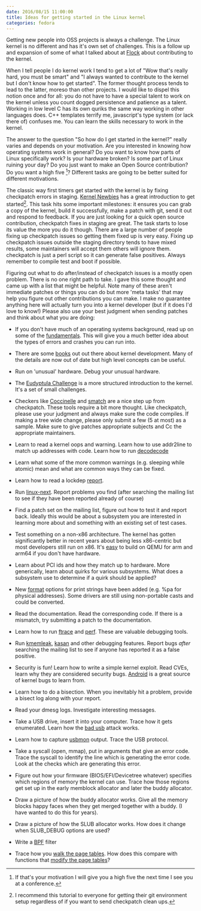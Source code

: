 ```yaml
---
date: 2016/08/15 11:00:00
title: Ideas for getting started in the Linux kernel
categories: fedora
---
```

Getting new people into OSS projects is always a challenge. The Linux kernel
is no different and has it's own set of challenges.  This is a follow up and
expansion of some of what I talked about at [Flock](http://www.labbott.name/blog/2016/08/08/flock-2016/)
about contributing to the kernel.

When I tell people I do kernel work I tend to get a lot of "Wow that's really
hard, you must be smart" and "I always wanted to contribute to the kernel but
I don't know how to get started". The former thought process tends to lead
to the latter, moreso than other projects. I would like to dispel this notion
once and for all: you do not have to have a special talent to work on the
kernel unless you count dogged persistence and patience as a talent. Working
in low level C has its own quriks the same way working in other languages does.
C++ templates terrify me, javascript's type system (or lack there of) confuses
me. You can learn the skills necessary to work in the kernel.

The answer to the question "So how do I get started in the kernel?" really
varies and depends on your motivation. Are you interested in knowing how
operating systems work in general? Do you want to know how parts of Linux
specifically work? Is your hardware broken? Is some part of Linux ruining your
day? Do you just want to make an Open Source contribution? Do you want a high
five [^1]? Different tasks are going to be better suited for different
motivations.

The classic way first timers get started with the kernel is by fixing
checkpatch errors in staging. [Kernel Newbies](https://kernelnewbies.org/FirstKernelPatch)
has a great introduction to get started[^2]. This task hits some important
milestones: it ensures you can grab a copy of the kernel, build it
successfully, make a patch with git, send it out and respond to feedback. If
you are just looking for a quick open source contribution, checkpatch fixes
in staging are great. The task starts to lose its value the more you do it
though. There are a large number of people fixing up checkpatch issues so
getting them fixed up is very easy. Fixing up checkpatch issues outside the
staging directory tends to have mixed results, some maintainers will accept
them others will ignore them. checkpatch is just a perl script so it can
generate false positives. Always remember to compile test and boot if
possible.

Figuring out what to do after/instead of checkpatch issues is a mostly open
problem. There is no one right path to take. I gave this some thought and
came up with a list that might be helpful. Note many of these aren't immediate
patches or things you can do but more 'meta tasks' that may help you figure
out other contributions you can make. I make no guarantee anything here will
actually turn you into a kernel developer (but if it does I'd love to know!)
Please also use your best judgment when sending patches and think about what
you are doing:

- If you don't have much of an operating systems background, read up on some
of the [fundamentals](http://wiki.osdev.org/Main_Page). This will give you
a much better idea about the types of errors and crashes you can run into.

- There are some [books](http://free-electrons.com/doc/books/ldd3.pdf) out
out there about kernel development. Many of the details are now out of date
but high level concepts can be useful.

- Run on 'unusual' hardware. Debug your unusual hardware.

- The [Eudyptula Challenge](http://eudyptula-challenge.org/) is a more
structured introduction to the kernel. It's a set of small challenges.

- Checkers like [Coccinelle](http://coccinelle.lip6.fr/) and [smatch](http://smatch.sourceforge.net/)
are a nice step up from checkpatch. These tools require a bit more thought.
Like checkpatch, please use your judgment and always make sure the code
compiles. If making a tree wide change, please only submit a few (5 at most)
as a sample. Make sure to give patches appropriate subjects and Cc the
appropriate maintainers.

- Learn to read a kernel oops and warning. Learn how to use addr2line to match
up addresses with code. Learn how to run [decodecode](http://lxr.free-electrons.com/source/scripts/decodecode)

- Learn what some of the more common warnings (e.g. sleeping while atomic) mean
and what are common ways they can be fixed.

- Learn how to read a lockdep [report](http://people.redhat.com/srostedt/lockdep-plumbers-2011.odp).

- Run [linux-next](http://lxr.free-electrons.com/source/Documentation/HOWTO#L315).
Report problems you find (after searching the mailing list to see if they have
been reported already of course)

- Find a patch set on the mailing list, figure out how to test it and report
back. Ideally this would be about a subsystem you are interested in learning
more about and something with an existing set of test cases.

- Test something on a non-x86 architecture. The kernel has gotten significantly
better in recent years about being less x86-centric but most developers still
run on x86. It's [easy](http://www.labbott.name/blog/2016/04/22/quick-kernel-hacking-with-qemu-+-buildroot/)
to build on QEMU for arm and arm64 if you don't have hardware.

- Learn about PCI ids and how they match up to hardware. More generically,
learn about quirks for various subsystems. What does a subsystem use to
determine if a quirk should be applied?

- New [format](http://lxr.free-electrons.com/source/Documentation/printk-formats.txt)
options for print strings have been added (e.g. %pa for physical
addresses). Some drivers are still using non-portable casts and could be
converted.

- Read the documentation. Read the corresponding code. If there is a mismatch,
try submitting a patch to the documentation.

- Learn how to run [ftrace](http://lxr.free-electrons.com/source/Documentation/trace/ftrace.txt) and [perf](https://perf.wiki.kernel.org/index.php/Main_Page).
These are valuable debugging tools.

- Run [kmemleak](http://lxr.free-electrons.com/source/Documentation/kmemleak.txt),
[kasan](http://lxr.free-electrons.com/source/Documentation/kasan.txt)
and other debugging features. Report bugs _after_
searching the mailing list to see if anyone has reported it as a false positive.

- Security is fun! Learn how to write a simple kernel exploit. Read CVEs,
learn why they are considered security bugs. [Android](https://source.android.com/security/overview/updates-resources.html)
is a great source of kernel bugs to learn from.

- Learn how to do a bisection. When you inevitably hit a problem, provide a
bisect log along with your report.

- Read your dmesg logs. Investigate interesting messages.

- Take a USB drive, insert it into your computer. Trace how it gets
enumerated. Learn how the [bad usb](http://events.linuxfoundation.org/sites/events/files/slides/understand_usb_in_linux_krzysztof_opasiak.pdf) attack works.

- Learn how to capture [usbmon](http://lxr.free-electrons.com/source/Documentation/usb/usbmon.txt)
output. Trace the USB protocol.

- Take a syscall (open, mmap), put in arguments that give an error code.
Trace the syscall to identify the line which is generating the error code.
Look at the checks which are generating this error.

- Figure out how your firmware (BIOS/EFI/Devicetree whatever) specifies which
regions of memory the kernel can use. Trace how those regions get set up in the
early memblock allocator and later the buddy allocator.

- Draw a picture of how the buddy allocator works. Give all the memory blocks
happy faces when they get merged together with a buddy. (I have wanted to do
this for years).

- Draw a picture of how the SLUB allocator works. How does it change when
SLUB_DEBUG options are used?

- Write a [BPF](http://lxr.free-electrons.com/source/Documentation/networking/filter.txt) filter

- Trace how you [walk the page tables](http://lxr.free-electrons.com/source/arch/x86/mm/dump_pagetables.c).
How does this compare with functions that [modify the page tables](http://lxr.free-electrons.com/source/kernel/module.c#L1855)?



[^1]: If that's your motivation I will give you a high five the next time I
see you at a conference.

[^2]:  I recommend this tutorial to everyone for getting their git environment
setup regardless of if you want to send checkpatch clean ups.

